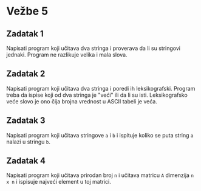 # Vežbe 5

## Zadatak 1

Napisati program koji učitava dva stringa i proverava da li su stringovi jednaki. Program ne razlikuje velika i mala slova.

## Zadatak 2

Napisati program koji učitava dva stringa i poredi ih leksikografski. Program treba da ispise koji od dva stringa je "veći" ili da li su isti. Leksikografsko veće slovo je ono čija brojna vrednost u ASCII tabeli je veća.

## Zadatak 3

Napisati program koji učitava stringove `a` i `b` i ispituje koliko se puta string `a` nalazi u stringu `b`.

## Zadatak 4

Napisati program koji učitava prirodan broj `n` i učitava matricu `A` dimenzija `n x n` i ispisuje najveći element u toj matrici.
